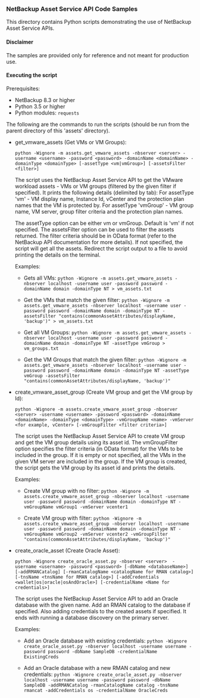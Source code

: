### NetBackup Asset Service API Code Samples

This directory contains Python scripts demonstrating the use of NetBackup Asset Service APIs.

#### Disclaimer

The samples are provided only for reference and not meant for production use.

#### Executing the script

Prerequisites:
- NetBackup 8.3 or higher
- Python 3.5 or higher
- Python modules: `requests`

The following are the commands to run the scripts (should be run from the parent directory of this 'assets' directory).

- get_vmware_assets (Get VMs or VM Groups):

    `python -Wignore -m assets.get_vmware_assets -nbserver <server> -username <username> -password <password> -domainName <domainName> -domainType <domainType> [-assetType <vm|vmGroup>] [-assetsFilter <filter>]`

    The script uses the NetBackup Asset Service API to get the VMware workload assets - VMs or VM groups (filtered by the given filter if specified). It prints the following details (delimited by tab): For assetType 'vm' - VM display name, Instance Id, vCenter and the protection plan names that the VM is protected by. For assetType 'vmGroup' - VM group name, VM server, group filter criteria and the protection plan names.

    The assetType option can be either vm or vmGroup. Default is 'vm' if not specified.
    The assetsFilter option can be used to filter the assets returned. The filter criteria should be in OData format (refer to the NetBackup API documentation for more details). If not specified, the script will get all the assets. Redirect the script output to a file to avoid printing the details on the terminal.

    Examples:
    - Gets all VMs: `python -Wignore -m assets.get_vmware_assets -nbserver localhost -username user -password password -domainName domain -domainType NT > vm_assets.txt`

    - Get the VMs that match the given filter: `python -Wignore -m assets.get_vmware_assets -nbserver localhost -username user -password password -domainName domain -domainType NT -assetsFilter "contains(commonAssetAttributes/displayName, 'backup')" > vm_assets.txt`

    - Get all VM Groups: `python -Wignore -m assets.get_vmware_assets -nbserver localhost -username user -password password -domainName domain -domainType NT -assetType vmGroup > vm_groups.txt`

    - Get the VM Groups that match the given filter: `python -Wignore -m assets.get_vmware_assets -nbserver localhost -username user -password password -domainName domain -domainType NT -assetType vmGroup -assetsFilter "contains(commonAssetAttributes/displayName, 'backup')"`


- create_vmware_asset_group (Create VM group and get the VM group by Id):

    `python -Wignore -m assets.create_vmware_asset_group -nbserver <server> -username <username> -password <password> -domainName <domainName> -domainType <domainType> -vmGroupName <name> -vmServer <for example, vCenter> [-vmGroupFilter <filter criteria>]`

    The script uses the NetBackup Asset Service API to create VM group and get the VM group details using its asset id. The vmGroupFilter option specifies the filter criteria (in OData format) for the VMs to be included in the group. If it is empty or not specified, all the VMs in the given VM server are included in the group.
    If the VM group is created, the script gets the VM group by its asset id and prints the details.

    Examples:
    - Create VM group with no filter: `python -Wignore -m assets.create_vmware_asset_group -nbserver localhost -username user -password password -domainName domain -domainType NT -vmGroupName vmGroup1 -vmServer vcenter1`

    - Create VM group with filter: `python -Wignore -m assets.create_vmware_asset_group -nbserver localhost -username user -password password -domainName domain -domainType NT -vmGroupName vmGroup2 -vmServer vcenter2 -vmGroupFilter "contains(commonAssetAttributes/displayName, 'backup')"`


- create_oracle_asset (Create Oracle Asset):

    `python -Wignore create_oracle_asset.py -nbserver <server>  -username <username> -password <password> [-dbName <databaseName>] [-addRMANCatalog] [-rmanCatalogName <catalogName for RMAN catalog>] [-tnsName <tnsName for RMAN catalog>] [-addCredentials <wallet|os|oracle|osAndOracle>] [-credentialName <Name for credentials>]`

    The script uses the NetBackup Asset Service API to add an Oracle database with the given name. Add an RMAN catalog to the database if specified. Also adding credentials to the created assets if specified. It ends with running a database discovery on the primary server.

    Examples:
    - Add an Oracle database with existing credentials: `python -Wignore create_oracle_asset.py -nbserver localhost -username username -password password -dbName SampleDB -credentialName ExistingCreds`

    - Add an Oracle database with a new RMAN catalog and new credentials: `python -Wignore create_oracle_asset.py -nbserver localhost -username username -password password -dbName SampleDB -addRMANCatalog -rmanCatalogName catalog -tnsName rmancat -addCredentials os -credentialName OracleCreds`
